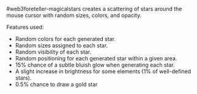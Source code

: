 #web3foreteller-magicalstars creates a scattering of stars around the mouse cursor with random sizes, colors, and opacity.

Features used:
- Random colors for each generated star.
- Random sizes assigned to each star.
- Random visibility of each star.
- Random positioning for each generated star within a given area.
- 15% chance of a subtle bluish glow when generating each star.
- A slight increase in brightness for some elements (1% of well-defined stars).
- 0.5% chance to draw a gold star
